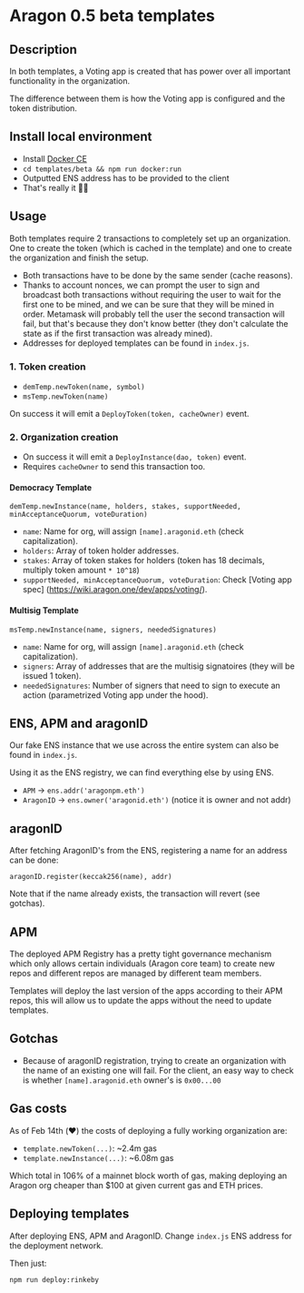 # Aragon 0.5 beta templates

## Description

In both templates, a Voting app is created that has power over all important
functionality in the organization.

The difference between them is how the Voting app is configured and the token
distribution.

## Install local environment

- Install [Docker CE](https://docs.docker.com/install/)
- `cd templates/beta && npm run docker:run`
- Outputted ENS address has to be provided to the client
- That's really it 🦅🚀

## Usage

Both templates require 2 transactions to completely set up an organization.
One to create the token (which is cached in the template) and one to create the
organization and finish the setup.

- Both transactions have to be done by the same sender (cache reasons).
- Thanks to account nonces, we can prompt the user to sign and broadcast both
transactions without requiring the user to wait for the first one to be mined,
and we can be sure that they will be mined in order.
Metamask will probably tell the user the second transaction will fail, but that's
because they don't know better (they don't calculate the state as if the first
transaction was already mined).
- Addresses for deployed templates can be found in `index.js`.

### 1. Token creation

- `demTemp.newToken(name, symbol)`
- `msTemp.newToken(name)`

On success it will emit a `DeployToken(token, cacheOwner)` event.

### 2. Organization creation

- On success it will emit a `DeployInstance(dao, token)` event.
- Requires `cacheOwner` to send this transaction too.

#### Democracy Template

```
demTemp.newInstance(name, holders, stakes, supportNeeded, minAcceptanceQuorum, voteDuration)
```

- `name`: Name for org, will assign `[name].aragonid.eth` (check capitalization).
- `holders`: Array of token holder addresses.
- `stakes`: Array of token stakes for holders (token has 18 decimals, multiply token amount `* 10^18`)
- `supportNeeded, minAcceptanceQuorum, voteDuration`: Check [Voting app spec]
(https://wiki.aragon.one/dev/apps/voting/).


#### Multisig Template

```
msTemp.newInstance(name, signers, neededSignatures)
```

- `name`: Name for org, will assign `[name].aragonid.eth` (check capitalization).
- `signers`: Array of addresses that are the multisig signatoires
(they will be issued 1 token).
- `neededSignatures`: Number of signers that need to sign to execute an action
(parametrized Voting app under the hood).

## ENS, APM and aragonID

Our fake ENS instance that we use across the entire system can also be found in
`index.js`.

Using it as the ENS registry, we can find everything else by using ENS.

- `APM` -> `ens.addr('aragonpm.eth')`
- `AragonID` -> `ens.owner('aragonid.eth')` (notice it is owner and not addr)

## aragonID

After fetching AragonID's from the ENS, registering a name for an address can be done:

```
aragonID.register(keccak256(name), addr)
```

Note that if the name already exists, the transaction will revert (see gotchas).

## APM

The deployed APM Registry has a pretty tight governance mechanism which only allows
certain individuals (Aragon core team) to create new repos and different repos
are managed by different team members.

Templates will deploy the last version of the apps according to their APM repos,
this will allow us to update the apps without the need to update templates.

## Gotchas

- Because of aragonID registration, trying to create an organization with the
name of an existing one will fail. For the client, an easy way to check is
whether `[name].aragonid.eth` owner's is `0x00...00`

## Gas costs

As of Feb 14th (❤️) the costs of deploying a fully working organization are:

- `template.newToken(...)`: ~2.4m gas
- `template.newInstance(...)`: ~6.08m gas

Which total in 106% of a mainnet block worth of gas, making deploying an Aragon org
cheaper than $100 at given current gas and ETH prices.

## Deploying templates

After deploying ENS, APM and AragonID. Change `index.js` ENS address for the
deployment network.

Then just:

```
npm run deploy:rinkeby
```
